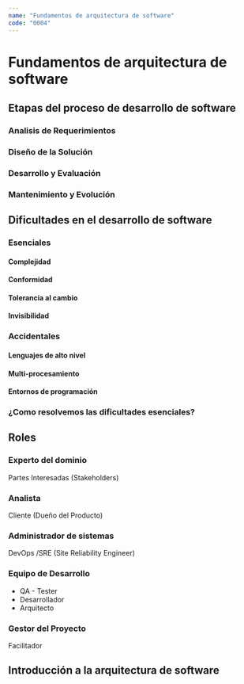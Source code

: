 ```yaml
---
name: "Fundamentos de arquitectura de software"
code: "0004"
---
```


# Fundamentos de arquitectura de software

## Etapas del proceso de desarrollo de software

### Analisis de Requerimientos

### Diseño de la Solución

### Desarrollo y Evaluación

### Mantenimiento y Evolución

## Dificultades en el desarrollo de software

### Esenciales

#### Complejidad

#### Conformidad

#### Tolerancia al cambio

#### Invisibilidad

### Accidentales

#### Lenguajes de alto nivel

#### Multi-procesamiento

#### Entornos de programación

### ¿Como resolvemos las dificultades esenciales?

## Roles

### Experto del dominio
Partes Interesadas (Stakeholders)

### Analista
Cliente (Dueño del Producto)

### Administrador de sistemas
DevOps /SRE (Site Reliability Engineer)

### Equipo de Desarrollo
* QA - Tester
* Desarrollador
* Arquitecto

### Gestor del Proyecto
Facilitador

## Introducción a la arquitectura de software



